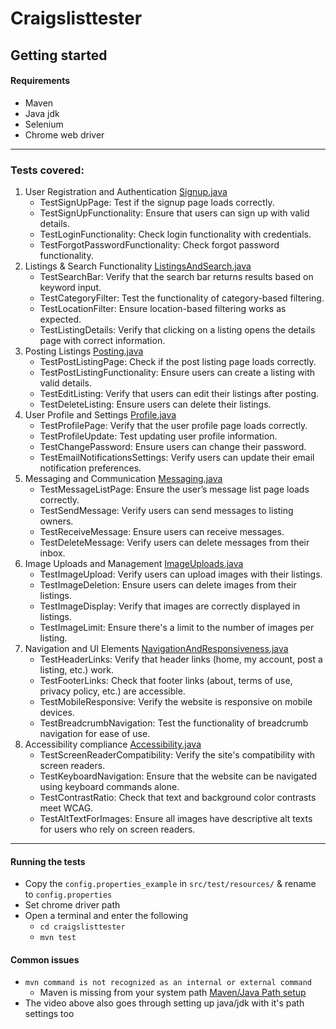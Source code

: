 # Craigslisttester

## Getting started

#### Requirements
  - Maven
  - Java jdk
  - Selenium
  - Chrome web driver

---
### Tests covered:
1. User Registration and Authentication [Signup.java](craigslisttester/src/test/java/fgcuvladtyler/Signup.java)
   - TestSignUpPage: Test if the signup page loads correctly.
   - TestSignUpFunctionality: Ensure that users can sign up with valid details.
   - TestLoginFunctionality: Check login functionality with credentials.
   - TestForgotPasswordFunctionality: Check forgot password functionality.
2. Listings & Search Functionality [ListingsAndSearch.java](craigslisttester/src/test/java/fgcuvladtyler/ListingsAndSearch.java)
   - TestSearchBar: Verify that the search bar returns results based on keyword input.
   - TestCategoryFilter: Test the functionality of category-based filtering.
   - TestLocationFilter: Ensure location-based filtering works as expected.
   - TestListingDetails: Verify that clicking on a listing opens the details page with correct information.
3. Posting Listings [Posting.java](craigslisttester/src/test/java/fgcuvladtyler/Posting.java)
   - TestPostListingPage: Check if the post listing page loads correctly.
   - TestPostListingFunctionality: Ensure users can create a listing with valid details.
   - TestEditListing: Verify that users can edit their listings after posting.
   - TestDeleteListing: Ensure users can delete their listings.
4. User Profile and Settings [Profile.java](craigslisttester/src/test/java/fgcuvladtyler/Profile.java)
   - TestProfilePage: Verify that the user profile page loads correctly.
   - TestProfileUpdate: Test updating user profile information.
   - TestChangePassword: Ensure users can change their password.
   - TestEmailNotificationsSettings: Verify users can update their email notification preferences.
5. Messaging and Communication [Messaging.java](craigslisttester/src/test/java/fgcuvladtyler/Messaging.java)
   - TestMessageListPage: Ensure the user’s message list page loads correctly.
   - TestSendMessage: Verify users can send messages to listing owners.
   - TestReceiveMessage: Ensure users can receive messages.
   - TestDeleteMessage: Verify users can delete messages from their inbox.
6. Image Uploads and Management [ImageUploads.java](craigslisttester/src/test/java/fgcuvladtyler/ImageUploads.java)
   - TestImageUpload: Verify users can upload images with their listings.
   - TestImageDeletion: Ensure users can delete images from their listings.
   - TestImageDisplay: Verify that images are correctly displayed in listings.
   - TestImageLimit: Ensure there's a limit to the number of images per listing.
7. Navigation and UI Elements [NavigationAndResponsiveness.java](craigslisttester/src/test/java/fgcuvladtyler/NavigationAndResponsiveness.java)
   - TestHeaderLinks: Verify that header links (home, my account, post a listing, etc.) work.
   - TestFooterLinks: Check that footer links (about, terms of use, privacy policy, etc.) are accessible.
   - TestMobileResponsive: Verify the website is responsive on mobile devices.
   - TestBreadcrumbNavigation: Test the functionality of breadcrumb navigation for ease of use.
8. Accessibility compliance [Accessibility.java](craigslisttester/src/test/java/fgcuvladtyler/Accessibility.java)
   - TestScreenReaderCompatibility: Verify the site's compatibility with screen readers.
   - TestKeyboardNavigation: Ensure that the website can be navigated using keyboard commands alone.
   - TestContrastRatio: Check that text and background color contrasts meet WCAG.
   - TestAltTextForImages: Ensure all images have descriptive alt texts for users who rely on screen readers.

---
#### Running the tests
- Copy the `config.properties_example` in `src/test/resources/` & rename to `config.properties`
- Set chrome driver path
- Open a terminal and enter the following
    - `cd craigslisttester`
    - `mvn test`

#### Common issues
  - `mvn command is not recognized as an internal or external command`
    - Maven is missing from your system path [Maven/Java Path setup](https://www.youtube.com/watch?v=RfCWg5ay5B0https://www.youtube.com/watch?v=RfCWg5ay5B0)
  - The video above also goes through setting up java/jdk with it's path settings too